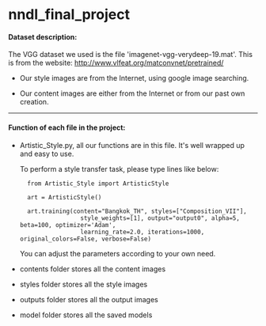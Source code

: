 # nndl_final_project


#### Dataset description:

The VGG dataset we used is the file 'imagenet-vgg-verydeep-19.mat'. This is from the website: http://www.vlfeat.org/matconvnet/pretrained/

- Our style images are from the Internet, using google image searching.

- Our content images are either from the Internet or from our past own creation.

----------------------------------------------------------------------------------------------

#### Function of each file in the project:

- Artistic_Style.py, all our functions are in this file. It's well wrapped up and easy to use. 

    To perform a style transfer task, please type lines like below:

        from Artistic_Style import ArtisticStyle

        art = ArtisticStyle()

        art.training(content="Bangkok_TH", styles=["Composition_VII"], 
                       style_weights=[1], output="output0", alpha=5, beta=100, optimizer='Adam', 
                       learning_rate=2.0, iterations=1000, original_colors=False, verbose=False)
  
    You can adjust the parameters according to your own need.

- contents folder stores all the content images

- styles folder stores all the style images

- outputs folder stores all the output images

- model folder stores all the saved models
